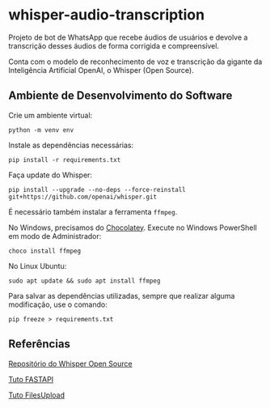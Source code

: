 # whisper-audio-transcription

Projeto de bot de WhatsApp que recebe áudios de usuários e devolve a transcrição desses áudios de forma corrigida e compreensível.

Conta com o modelo de reconhecimento de voz e transcrição da gigante da Inteligência Artificial OpenAI, o Whisper (Open Source).

## Ambiente de Desenvolvimento do Software

Crie um ambiente virtual:

    python -m venv env
  
Instale as dependências necessárias:

    pip install -r requirements.txt
  
Faça update do Whisper:

    pip install --upgrade --no-deps --force-reinstall git+https://github.com/openai/whisper.git

É necessário também instalar a ferramenta `ffmpeg`.

No Windows, precisamos do [Chocolatey](https://chocolatey.org/). Execute no Windows PowerShell em modo de Administrador:

    choco install ffmpeg

No Linux Ubuntu:

    sudo apt update && sudo apt install ffmpeg

Para salvar as dependências utilizadas, sempre que realizar alguma modificação, use o comando:

    pip freeze > requirements.txt

## Referências

[Repositório do Whisper Open Source](https://github.com/openai/whisper)

[Tuto FASTAPI](https://fastapi.tiangolo.com/tutorial/https://fastapi.tiangolo.com/tutorial/)

[Tuto FilesUpload](https://fastapi.tiangolo.com/tutorial/request-files/?h=file)
